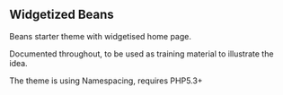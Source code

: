 ## Widgetized Beans ##

Beans starter theme with widgetised home page.

Documented throughout, to be used as training material to illustrate the idea.

The theme is using Namespacing, requires PHP5.3+